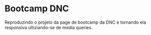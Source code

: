 # Bootcamp DNC

Reproduzindo o projeto da page de bootcamp da DNC e tornando ela responsiva ultiziando-se de media queries.
